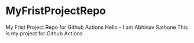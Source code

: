 # MyFristProjectRepo
My Frist Project Repo for Github Actions
Hello - I am Abhinav Sathone
This is my project for Github Actions
